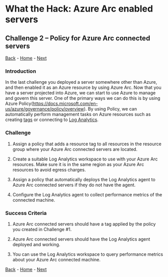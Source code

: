 # What the Hack: Azure Arc enabled servers 

## Challenge 2 – Policy for Azure Arc connected servers
[Back](challenge01.md) - [Home](../readme.md) - [Next](challenge03.md)

### Introduction

In the last challenge you deployed a server somewhere other than Azure, and then enabled it as an Azure resource by using Azure Arc. Now that you have a server projected into Azure, we can start to use Azure to manage and govern this server. One of the primary ways we can do this is by using Azure Policy(https://docs.microsoft.com/en-us/azure/governance/policy/overview). By using Policy, we can automatically perform management tasks on Azure resources such as creating [tags](https://docs.microsoft.com/en-us/azure/azure-resource-manager/management/tag-resources) or connecting to [Log Analytics](https://docs.microsoft.com/en-us/azure/azure-monitor/learn/tutorial-resource-logs).

### Challenge

1. Assign a policy that adds a resource tag to all resources in the resource group where your Azure Arc connected servers are located.

2. Create a suitable Log Analytics workspace to use with your Azure Arc resources. Make sure it is in the same region as your Azure Arc resources to avoid egress charges.

3. Assign a policy that automatically deploys the Log Analytics agent to Azure Arc connected servers if they do not have the agent.

4. Configure the Log Analytics agent to collect performance metrics of the connected machine.

### Success Criteria

1. Azure Arc connected servers should have a tag applied by the policy you created in Challenge #1. 

2. Azure Arc connected servers should have the Log Analytics agent deployed and working.

3. You can use the Log Analytics workspace to query performance metrics about your Azure Arc connected machine.

[Back](challenge01.md) - [Home](../readme.md) - [Next](challenge03.md)
